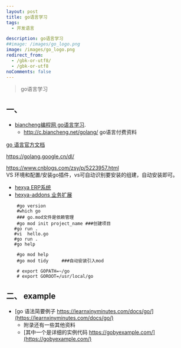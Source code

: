 ```yaml
---
layout: post
title: go语言学习
tags:
  - 开发语言

description: go语言学习
##image: /images/go_logo.png
image: /images/go_logo.png
redirect_from:
  - /gbk-or-utf8/
  - /gbk-or-utf8
noComments: false
---
```


> go语言学习

## 一、
* [biancheng编程网 go语言学习](http://c.biancheng.net/view/3994.html).   
	* http://c.biancheng.net/golang/    go语言付费资料

[go 语言官方文档](https://golang.google.cn/doc/)    


https://golang.google.cn/dl/     

  

https://www.cnblogs.com/zsy/p/5223957.html    
VS 环境和配置/安装go插件，vs可自动识别要安装的组建，自动安装即可。    
  
 * [hexya ERP系统](https://github.com/hexya-erp)
 * [hexya-addons 业务扩展](https://github.com/hexya-addons)



```
	#go version
	#which go
	### go.mod文件是依赖管理
 	#go mod init project_name ###创建项目
   #go run .
   #vi  hello.go
   #go run .
   #go help

	#go mod help
	#go mod tidy     ###自动安装引入mod

	# export GOPATH=~/go
	# export GOROOT=/usr/local/go

```

## 二、 example
* [go 语法简要例子 https://learnxinyminutes.com/docs/go/](https://learnxinyminutes.com/docs/go/)
	- 附录还有一些其他资料
	- [其中一个是详细的实例代码 https://gobyexample.com/](https://gobyexample.com/)






